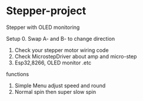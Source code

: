 # Stepper-project
Stepper with OLED monitoring 

Setup 
0. Swap A- and B- to change direction
1. Check your stepper motor wiring code
2. Check MicrostepDriver about amp and micro-step
3. Esp32,8266, OLED monitor .etc

functions
1. Simple Menu adjust speed and round
2. Normal spin then super slow spin

